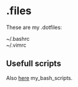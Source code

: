 # .files  
  
These are my .dotfiles:

~/.bashrc  
~/.vimrc  
  
## Usefull scripts  ##  
Also [here](https://github.com/gdlfr/my_bash_scripts) my_bash_scripts.
